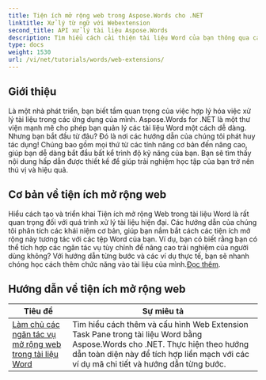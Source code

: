 ```yaml
---
title: Tiện ích mở rộng web trong Aspose.Words cho .NET
linktitle: Xử lý từ ngữ với Webextension
second_title: API xử lý tài liệu Aspose.Words
description: Tìm hiểu cách cải thiện tài liệu Word của bạn thông qua các tiện ích bổ sung mạnh mẽ trên web, cho phép chức năng động. Cho dù bạn là người mới bắt đầu hay nhà phát triển có kinh nghiệm.
type: docs
weight: 1530
url: /vi/net/tutorials/words/web-extensions/
---
```

## Giới thiệu

Là một nhà phát triển, bạn biết tầm quan trọng của việc hợp lý hóa việc xử lý tài liệu trong các ứng dụng của mình. Aspose.Words for .NET là một thư viện mạnh mẽ cho phép bạn quản lý các tài liệu Word một cách dễ dàng. Nhưng bạn bắt đầu từ đâu? Đó là nơi các hướng dẫn của chúng tôi phát huy tác dụng! Chúng bao gồm mọi thứ từ các tính năng cơ bản đến nâng cao, giúp bạn dễ dàng bắt đầu bất kể trình độ kỹ năng của bạn. Bạn sẽ tìm thấy nội dung hấp dẫn được thiết kế để giúp trải nghiệm học tập của bạn trở nên thú vị và hiệu quả.

## Cơ bản về tiện ích mở rộng web

 Hiểu cách tạo và triển khai Tiện ích mở rộng Web trong tài liệu Word là rất quan trọng đối với quá trình xử lý tài liệu hiện đại. Các hướng dẫn của chúng tôi phân tích các khái niệm cơ bản, giúp bạn nắm bắt cách các tiện ích mở rộng này tương tác với các tệp Word của bạn. Ví dụ, bạn có biết rằng bạn có thể tích hợp các ngăn tác vụ tùy chỉnh để nâng cao trải nghiệm của người dùng không? Với hướng dẫn từng bước và các ví dụ thực tế, bạn sẽ nhanh chóng học cách thêm chức năng vào tài liệu của mình.[Đọc thêm](./mastering-web-extension-task-panes/).

## Hướng dẫn về tiện ích mở rộng web
| Tiêu đề | Sự miêu tả |
| --- | --- |
| [Làm chủ các ngăn tác vụ mở rộng web trong tài liệu Word](./mastering-web-extension-task-panes/) | Tìm hiểu cách thêm và cấu hình Web Extension Task Pane trong tài liệu Word bằng Aspose.Words cho .NET. Thực hiện theo hướng dẫn toàn diện này để tích hợp liền mạch với các ví dụ mã chi tiết và hướng dẫn từng bước.|